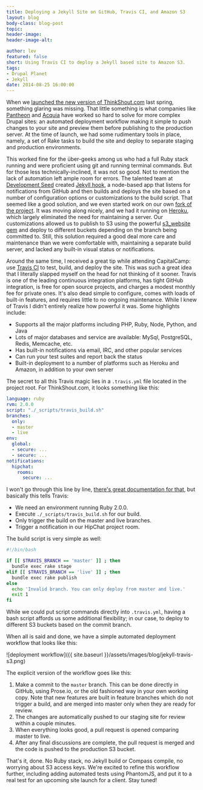 ```yaml
---
title: Deploying a Jekyll Site on GitHub, Travis CI, and Amazon S3
layout: blog
body-class: blog-post
topic:
header-image:
header-image-alt:

author: lev
featured: false
short: Using Travis CI to deploy a Jekyll based site to Amazon S3.
tags:
- Drupal Planet
- Jekyll
date: 2014-08-25 16:00:00
---
```


When we [launched the new version of ThinkShout.com](/blog/2014/03/technology-behind-thinkshout/) last spring, something glaring was missing. That little something is what companies like [Pantheon](https://getpantheon.com) and [Acquia](https://www.acquia.com/products-services/acquia-cloud) have worked so hard to solve for more complex Drupal sites: an automated deployment workflow making it simple to push changes to your site and preview them before publishing to the production server. At the time of launch, we had some rudimentary tools in place, namely, a set of Rake tasks to build the site and deploy to separate staging and production environments.

This worked fine for the über-geeks among us who had a full Ruby stack running and were proficient using git and running terminal commands. But for those less technically-inclined, it was not so good. Not to mention the lack of automation left ample room for errors. The talented team at [Development Seed](http://www.developmentseed.org/) created [Jekyll hook](https://github.com/developmentseed/jekyll-hook), a node-based app that listens for notifications from GitHub and then builds and deploys the site based on a number of configuration options or customizations to the build script. That seemed like a good solution, and we even started work on our own [fork of the project](https://github.com/thinkshout/jekyll-hook). It was moving along nicely, and we had it running on [Heroku](http://heroku.com), which largely eliminated the need for maintaining a server. Our customizations allowed us to publish to S3 using the powerful [s3_website gem](https://github.com/laurilehmijoki/s3_website) and deploy to different buckets depending on the branch being committed to. Still, this solution required a good deal more care and maintenance than we were comfortable with, maintaining a separate build server, and lacked any built-in visual status or notifications.

Around the same time, I received a great tip while attending CapitalCamp: use [Travis CI](http://travis-ci.org) to test, build, and deploy the site. This was such a great idea that I literally slapped myself on the head for not thinking of it sooner. Travis is one of the leading continuous integration platforms, has tight GitHub integration, is free for open source projects, and charges a modest monthly fee for private ones. It's also dead simple to configure, comes with loads of built-in features, and requires little to no ongoing maintenance. While I knew of Travis I didn't entirely realize how powerful it was. Some highlights include:

* Supports all the major platforms including PHP, Ruby, Node, Python, and Java
* Lots of major databases and service are available: MySql, PostgreSQL, Redis, Memcache, etc.
* Has built-in notifications via email, IRC, and other popular services
* Can run your test suites and report back the status
* Built-in deployment to a number of platforms such as Heroku and Amazon, in addition to your own server

The secret to all this Travis magic lies in a `.travis.yml` file located in the project root. For ThinkShout.com, it looks something like this:

~~~yaml
language: ruby
rvm: 2.0.0
script: "./_scripts/travis_build.sh"
branches:
  only:
  - master
  - live
env:
  global:
  - secure: ...
  - secure: ...
notifications:
  hipchat:
    rooms:
      secure: ...
~~~

I won't go through this line by line, [there's great documentation for that](http://docs.travis-ci.com/user/build-configuration/), but basically this tells Travis:

* We need an environment running Ruby 2.0.0.
* Execute `./_scripts/travis_build.sh` for our build.
* Only trigger the build on the master and live branches.
* Trigger a notification in our HipChat project room.

The build script is very simple as well:

~~~bash
#!/bin/bash

if [[ $TRAVIS_BRANCH == 'master' ]] ; then
  bundle exec rake stage
elif [[ $TRAVIS_BRANCH == 'live' ]] ; then
  bundle exec rake publish
else
  echo 'Invalid branch. You can only deploy from master and live.'
  exit 1
fi
~~~

While we could put script commands directly into `.travis.yml`, having a bash script affords us some additional flexibility; in our case, to deploy to different S3 buckets based on the commit branch.

When all is said and done, we have a simple automated deployment workflow that looks like this:

![deployment workflow]({{ site.baseurl }}/assets/images/blog/jekyll-travis-s3.png)

The explicit version of the workflow goes like this:

1. Make a commit to the `master` branch. This can be done directly in GitHub, using Prose.io, or the old fashioned way in your own working copy. Note that new features are built in feature branches which do not trigger a build, and are merged into master only when they are ready for review.
2. The changes are automatically pushed to our staging site for review within a couple minutes.
3. When everything looks good, a pull request is opened comparing master to live.
4. After any final discussions are complete, the pull request is merged and the code is pushed to the production S3 bucket.

That's it, done. No Ruby stack, no Jekyll build or Compass compile, no worrying about S3 access keys. We're excited to refine this workflow further, including adding automated tests using PhantomJS, and put it to a real test for an upcoming site launch for a client. Stay tuned!
